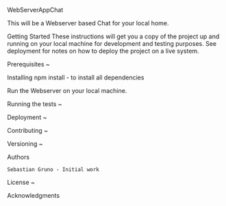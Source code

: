 
WebServerAppChat

This will be a Webserver based Chat for your local home.


Getting Started
These instructions will get you a copy of the project up and running on your local machine for development and testing purposes. See deployment for notes on how to deploy the project on a live system.


Prerequisites
~


Installing
npm install - to install all dependencies

Run the Webserver on your local machine.



Running the tests
~



Deployment
~



Contributing
~



Versioning
~


Authors

    Sebastian Gruno - Initial work



License
~


Acknowledgments

